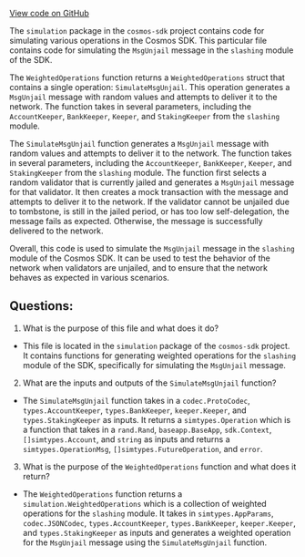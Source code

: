 [View code on GitHub](https://github.com/cosmos/cosmos-sdk.git/x/slashing/simulation/operations.go)

The `simulation` package in the `cosmos-sdk` project contains code for simulating various operations in the Cosmos SDK. This particular file contains code for simulating the `MsgUnjail` message in the `slashing` module of the SDK. 

The `WeightedOperations` function returns a `WeightedOperations` struct that contains a single operation: `SimulateMsgUnjail`. This operation generates a `MsgUnjail` message with random values and attempts to deliver it to the network. The function takes in several parameters, including the `AccountKeeper`, `BankKeeper`, `Keeper`, and `StakingKeeper` from the `slashing` module. 

The `SimulateMsgUnjail` function generates a `MsgUnjail` message with random values and attempts to deliver it to the network. The function takes in several parameters, including the `AccountKeeper`, `BankKeeper`, `Keeper`, and `StakingKeeper` from the `slashing` module. The function first selects a random validator that is currently jailed and generates a `MsgUnjail` message for that validator. It then creates a mock transaction with the message and attempts to deliver it to the network. If the validator cannot be unjailed due to tombstone, is still in the jailed period, or has too low self-delegation, the message fails as expected. Otherwise, the message is successfully delivered to the network. 

Overall, this code is used to simulate the `MsgUnjail` message in the `slashing` module of the Cosmos SDK. It can be used to test the behavior of the network when validators are unjailed, and to ensure that the network behaves as expected in various scenarios.
## Questions: 
 1. What is the purpose of this file and what does it do?
- This file is located in the `simulation` package of the `cosmos-sdk` project. It contains functions for generating weighted operations for the `slashing` module of the SDK, specifically for simulating the `MsgUnjail` message.

2. What are the inputs and outputs of the `SimulateMsgUnjail` function?
- The `SimulateMsgUnjail` function takes in a `codec.ProtoCodec`, `types.AccountKeeper`, `types.BankKeeper`, `keeper.Keeper`, and `types.StakingKeeper` as inputs. It returns a `simtypes.Operation` which is a function that takes in a `rand.Rand`, `baseapp.BaseApp`, `sdk.Context`, `[]simtypes.Account`, and `string` as inputs and returns a `simtypes.OperationMsg`, `[]simtypes.FutureOperation`, and `error`.

3. What is the purpose of the `WeightedOperations` function and what does it return?
- The `WeightedOperations` function returns a `simulation.WeightedOperations` which is a collection of weighted operations for the `slashing` module. It takes in `simtypes.AppParams`, `codec.JSONCodec`, `types.AccountKeeper`, `types.BankKeeper`, `keeper.Keeper`, and `types.StakingKeeper` as inputs and generates a weighted operation for the `MsgUnjail` message using the `SimulateMsgUnjail` function.